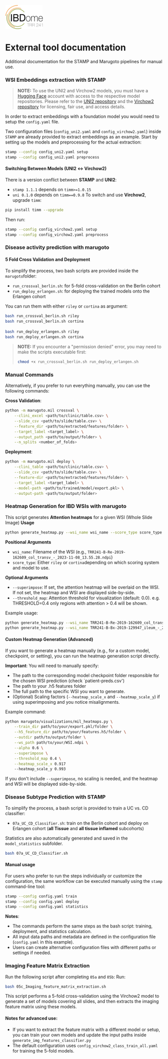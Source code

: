<img src="../IBDome_Logo.png" width="120"> 

# External tool documentation


Additional documentation for the STAMP and Marugoto pipelines for manual use.


### WSI Embeddings extraction with STAMP

>**NOTE:**
>To use the UNI2 and Virchow2 models, you must have a [Hugging Face](https://huggingface.co/) account with access to the respective model repositories. 
>Please refer to the [UNI2 repository](https://huggingface.co/MahmoodLab/UNI2-h) and the [Virchow2 repository](https://huggingface.co/paige-ai/Virchow2) for licensing, fair use, and access details.

In order to extract embeddings with a foundation model you would need to setup the `config.yaml` file.

Two configuration files (`config_uni2.yaml` and `config_virchow2.yaml`) inside `STAMP` are already provided to extract embeddings as an example.
Start by setting up the models and preprocessing for the actual extraction:
```bash
stamp --config config_uni2.yaml setup
stamp --config config_uni2.yaml preprocess
```
#### Switching Between Models (UNI2 ↔ Virchow2)
There is a version conflict between **STAMP** and **UNI2**:
 - `stamp 1.1.1` depends on `timm>=1.0.15`
 - `uni 0.1.0` depends on `timm==0.9.8`
To switch and use **Virchow2**, upgrade `timm`:
```bash
pip install timm --upgrade
```
Then run:
```bash
stamp --config config_virchow2.yaml setup
stamp --config config_virchow2.yaml preprocess
```

### Disease activity prediction with marugoto

#### 5 Fold Cross Validation and Deployment

To simplify the process, two bash scripts are provided inside the `marugoto`folder:

 - `run_crossval_berlin.sh`: for 5-fold cross-validation on the Berlin cohort
 - `run_deploy_erlangen.sh`: for deploying the trained models onto the Erlangen cohort

You can run them with either `riley` or `cortina` as argument:

```bash
bash run_crossval_berlin.sh riley
bash run_crossval_berlin.sh cortina

bash run_deploy_erlangen.sh riley
bash run_deploy_erlangen.sh cortina
```
>**NOTE:**
>If you encounter a "permission denied" error, you may need to make the scripts executable first:
> ```bash
> chmod +x run_crossval_berlin.sh run_deploy_erlangen.sh
> ```
### Manual Commands

Alternatively, if you prefer to run everything manually, you can use the following commands:

**Cross Validation**:
```bash
python -m marugoto.mil crossval \
    --clini_excel <path/to/clinic/table.csv> \
    --slide_csv <path/to/slide/table.csv> \
    --feature_dir <path/to/extracted/features/folder> \
    --target_label <target_label> \
    --output_path <path/to/output/folder> \
    --n_splits <number_of_folds>
```
**Deployment**:
```bash
python -m marugoto.mil deploy \
    --clini_table <path/to/clinic/table.csv> \
    --slide_csv <path/to/slide/table.csv> \
    --feature-dir <path/to/extracted/features/folder> \
    --target_label <target_label> \
    --model-path <path/to/trained/model/export.pkl> \
    --output-path <path/to/output/folder>
```

### Heatmap Generation for IBD WSIs with marugoto
This script generates **Attention heatmaps** for a given WSI (Whole Slide Image)
**Usage**
```bash
python generate_heatmap.py --wsi_name wsi_name --score_type score_type [--superimpose] [--threshold_map THRESHOLD]
```
**Positional Arguments**
 - `wsi_name`: Filename of the WSI (e.g., `TRR241-B-Re-2019-162609_col_transv_-_2023-11-08_13.55.28.ndpi`)
 - `score_type`: Either `riley` or `cortina`depending on which scoring system and model to use.
 
 **Optional Arguments**
 - `--superimpose`: If set, the attention heatmap will be overlaid on the WSI. If not set, the heatmap and WSI are displayed side-by-side.
 - `--threshold_map`: Attention threshold for visualization (default: 0.0). e.g. THRESHOLD=0.4 only regions with attention > 0.4 will be shown.

Example usage:
```bash
python generate_heatmap.py --wsi_name TRR241-B-Re-2019-162609_col_transv_-_2023-11-08_13.55.28.ndpi --score_type riley --superimpose --threshold_map 0.4
python generate_heatmap.py --wsi_name TRR241-B-Bx-2019-129947_ileum_-_2023-11-06_10.26.13.ndpi --score_type cortina
```
#### Custom Heatmap Generation (Advanced)
If you want to generate a heatmap manually (e.g., for a custom model, checkpoint, or setting), you can run the heatmap generation script directly.

**Important**:
You will need to manually specify:
 - The path to the corresponding model checkpoint folder responsible for the chosen WSI prediction (check `patient-preds.csv')
 - The path to your .h5 features folder
 - The full path to the specific WSI you want to generate.
 - (Optional) Scaling factors (`--heatmap_scale_x` and `--heatmap_scale_y`) if using superimposing and you notice misalignments.

Example command:
```bash
python marugoto/visualizations/mil_heatmaps.py \
    --train_dir path/to/your/export.pkl/folder \
    --h5_feature_dir path/to/your/features.h5/folder \
    --outdir path/to/output/folder \
    --ws_path path/to/your/WSI.ndpi \
    --alpha 0.6 \
    --superimpose \
    --threshold_map 0.4 \
    --heatmap_scale_x 0.917 
    --heatmap_scale_y 0.993
```
If you don't include `--superimpose`, no scaling is needed, and the heatmap and WSI will be displayed side-by-side.

### Disease Subtype Prediction with STAMP

To simplify the process, a bash script is provided to train a UC vs. CD classifier:

 - `07a_UC_CD_Classifier.sh`: train on the Berlin cohort and deploy on Erlangen cohort (**all Tissue** and **all tissue inflamed** subcohorts)

Statistics are also automatically generated and saved in the `model_statistics` subfolder.

```bash
bash 07a_UC_CD_Classifier.sh
```

#### Manual usage

For users who prefer to run the steps individually or customize the configuration, the same workflow can be executed manually using the `stamp` command-line tool:
```bash
stamp --config config.yaml train
stamp --config config.yaml deploy
stamp --config config.yaml statistics
```
**Notes**:
 - The commands perform the same steps as the bash script: training, deployment, and statistics calculation.
 - All input data paths and metadata are defined in the configuration file (`config.yaml` in this example). 
 - Users can create alternative configuration files with different paths or settings if needed.


### Imaging Feature Matrix Extraction
Run the following script after completing `05a` and `05b`:
Run:

```bash
bash 05c_Imaging_feature_matrix_extraction.sh
```
This script performs a 5-fold cross-validation using the Virchow2 model to generate a set of models covering all slides, and then extracts the imaging feature matrix using these models.
#### Notes for advanced use:
 - If you want to extract the feature matrix with a different model or setup, you can train your own models and update the input paths inside `generate_img_features_classifier.py`
 - The default configuration uses `config_virchow2_class_train_all.yaml` for training the 5-fold models.
